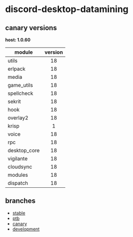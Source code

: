 # discord-desktop-datamining

## canary versions

**host: 1.0.60**

| module | version |
| ------ | :-----: |
| utils | 18 |
| erlpack | 18 |
| media | 18 |
| game_utils | 18 |
| spellcheck | 18 |
| sekrit | 18 |
| hook | 18 |
| overlay2 | 18 |
| krisp | 1 |
| voice | 18 |
| rpc | 18 |
| desktop_core | 18 |
| vigilante | 18 |
| cloudsync | 18 |
| modules | 18 |
| dispatch | 18 |

## branches

- [stable](https://github.com/OpenAsar/discord-desktop-datamining/tree/stable)
- [ptb](https://github.com/OpenAsar/discord-desktop-datamining/tree/ptb)
- [canary](https://github.com/OpenAsar/discord-desktop-datamining/tree/canary)
- [development](https://github.com/OpenAsar/discord-desktop-datamining/tree/development)